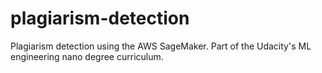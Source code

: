 # plagiarism-detection
Plagiarism detection using the AWS SageMaker. Part of the Udacity's ML engineering nano degree curriculum.
